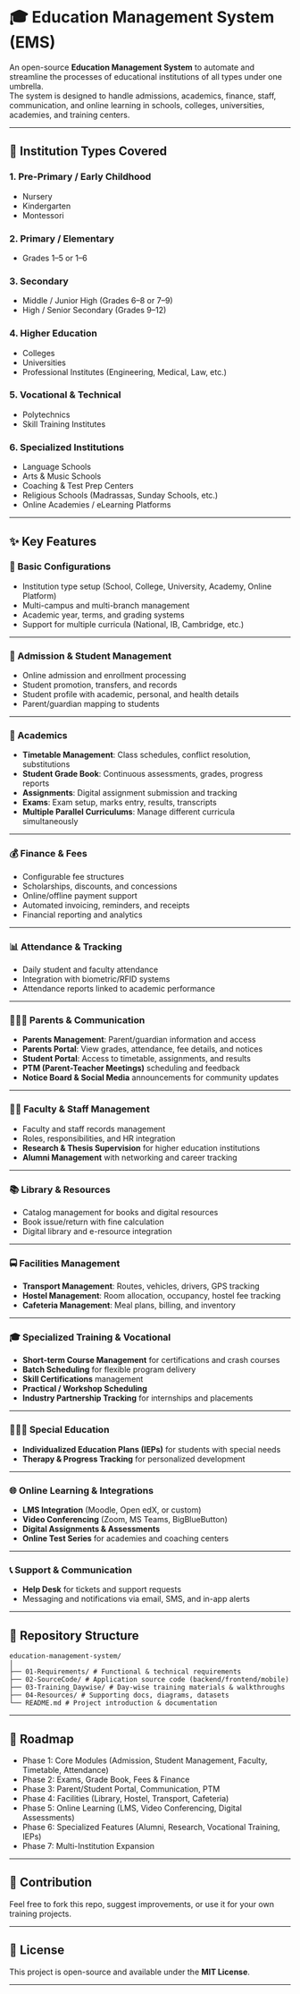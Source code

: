 # 🎓 Education Management System (EMS)

An open-source **Education Management System** to automate and streamline the processes of educational institutions of all types under one umbrella.  
The system is designed to handle admissions, academics, finance, staff, communication, and online learning in schools, colleges, universities, academies, and training centers.

---

## 🏫 Institution Types Covered

### 1. Pre-Primary / Early Childhood
- Nursery  
- Kindergarten  
- Montessori  

### 2. Primary / Elementary
- Grades 1–5 or 1–6  

### 3. Secondary
- Middle / Junior High (Grades 6–8 or 7–9)  
- High / Senior Secondary (Grades 9–12)  

### 4. Higher Education
- Colleges  
- Universities  
- Professional Institutes (Engineering, Medical, Law, etc.)  

### 5. Vocational & Technical
- Polytechnics  
- Skill Training Institutes  

### 6. Specialized Institutions
- Language Schools  
- Arts & Music Schools  
- Coaching & Test Prep Centers  
- Religious Schools (Madrassas, Sunday Schools, etc.)  
- Online Academies / eLearning Platforms  

---

## ✨ Key Features

### 🔧 Basic Configurations
- Institution type setup (School, College, University, Academy, Online Platform)  
- Multi-campus and multi-branch management  
- Academic year, terms, and grading systems  
- Support for multiple curricula (National, IB, Cambridge, etc.)  

---

### 🏫 Admission & Student Management
- Online admission and enrollment processing  
- Student promotion, transfers, and records  
- Student profile with academic, personal, and health details  
- Parent/guardian mapping to students  

---

### 📘 Academics
- **Timetable Management**: Class schedules, conflict resolution, substitutions  
- **Student Grade Book**: Continuous assessments, grades, progress reports  
- **Assignments**: Digital assignment submission and tracking  
- **Exams**: Exam setup, marks entry, results, transcripts  
- **Multiple Parallel Curriculums**: Manage different curricula simultaneously  

---

### 💰 Finance & Fees
- Configurable fee structures  
- Scholarships, discounts, and concessions  
- Online/offline payment support  
- Automated invoicing, reminders, and receipts  
- Financial reporting and analytics  

---

### 📊 Attendance & Tracking
- Daily student and faculty attendance  
- Integration with biometric/RFID systems  
- Attendance reports linked to academic performance  

---

### 👨‍👩‍👧 Parents & Communication
- **Parents Management**: Parent/guardian information and access  
- **Parents Portal**: View grades, attendance, fee details, and notices  
- **Student Portal**: Access to timetable, assignments, and results  
- **PTM (Parent-Teacher Meetings)** scheduling and feedback  
- **Notice Board & Social Media** announcements for community updates  

---

### 👩‍🏫 Faculty & Staff Management
- Faculty and staff records management  
- Roles, responsibilities, and HR integration  
- **Research & Thesis Supervision** for higher education institutions  
- **Alumni Management** with networking and career tracking  

---

### 📚 Library & Resources
- Catalog management for books and digital resources  
- Book issue/return with fine calculation  
- Digital library and e-resource integration  

---

### 🚍 Facilities Management
- **Transport Management**: Routes, vehicles, drivers, GPS tracking  
- **Hostel Management**: Room allocation, occupancy, hostel fee tracking  
- **Cafeteria Management**: Meal plans, billing, and inventory  

---

### 🎓 Specialized Training & Vocational
- **Short-term Course Management** for certifications and crash courses  
- **Batch Scheduling** for flexible program delivery  
- **Skill Certifications** management  
- **Practical / Workshop Scheduling**  
- **Industry Partnership Tracking** for internships and placements  

---

### 🧑‍🤝‍🧑 Special Education
- **Individualized Education Plans (IEPs)** for students with special needs  
- **Therapy & Progress Tracking** for personalized development  

---

### 🌐 Online Learning & Integrations
- **LMS Integration** (Moodle, Open edX, or custom)  
- **Video Conferencing** (Zoom, MS Teams, BigBlueButton)  
- **Digital Assignments & Assessments**  
- **Online Test Series** for academies and coaching centers  

---

### 📞 Support & Communication
- **Help Desk** for tickets and support requests  
- Messaging and notifications via email, SMS, and in-app alerts  



---

## 📂 Repository Structure

```text
education-management-system/
│
├── 01-Requirements/ # Functional & technical requirements
├── 02-SourceCode/ # Application source code (backend/frontend/mobile)
├── 03-Training_Daywise/ # Day-wise training materials & walkthroughs
├── 04-Resources/ # Supporting docs, diagrams, datasets
└── README.md # Project introduction & documentation

```

---

## 📌 Roadmap

- Phase 1: Core Modules (Admission, Student Management, Faculty, Timetable, Attendance)  
- Phase 2: Exams, Grade Book, Fees & Finance  
- Phase 3: Parent/Student Portal, Communication, PTM  
- Phase 4: Facilities (Library, Hostel, Transport, Cafeteria)  
- Phase 5: Online Learning (LMS, Video Conferencing, Digital Assessments)  
- Phase 6: Specialized Features (Alumni, Research, Vocational Training, IEPs)  
- Phase 7: Multi-Institution Expansion  

---

## 🤝 Contribution

Feel free to fork this repo, suggest improvements, or use it for your own training projects.
  

---

## 📜 License

This project is open-source and available under the **MIT License**.  

---
